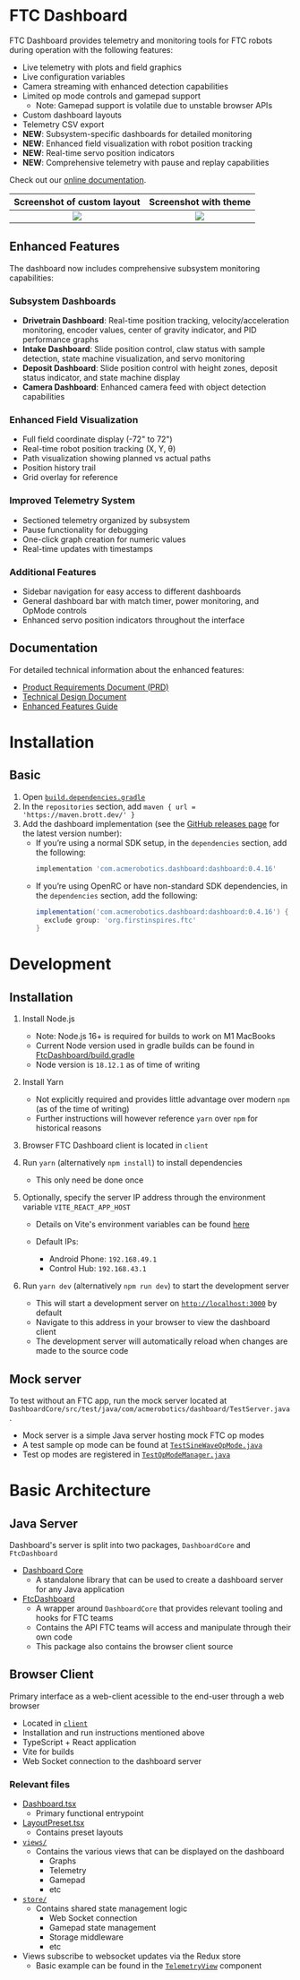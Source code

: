 # FTC Dashboard

FTC Dashboard provides telemetry and monitoring tools for FTC robots during operation with the following features:

- Live telemetry with plots and field graphics
- Live configuration variables
- Camera streaming with enhanced detection capabilities
- Limited op mode controls and gamepad support
  - Note: Gamepad support is volatile due to unstable browser APIs
- Custom dashboard layouts
- Telemetry CSV export
- **NEW**: Subsystem-specific dashboards for detailed monitoring
- **NEW**: Enhanced field visualization with robot position tracking
- **NEW**: Real-time servo position indicators
- **NEW**: Comprehensive telemetry with pause and replay capabilities

Check out our [online documentation](https://acmerobotics.github.io/ftc-dashboard).

|       Screenshot of custom layout        |          Screenshot with theme           |
| :--------------------------------------: | :--------------------------------------: |
| ![](docs/images/readme-screenshot-2.jpg) | ![](docs/images/readme-screenshot-1.jpg) |

## Enhanced Features

The dashboard now includes comprehensive subsystem monitoring capabilities:

### Subsystem Dashboards
- **Drivetrain Dashboard**: Real-time position tracking, velocity/acceleration monitoring, encoder values, center of gravity indicator, and PID performance graphs
- **Intake Dashboard**: Slide position control, claw status with sample detection, state machine visualization, and servo monitoring
- **Deposit Dashboard**: Slide position control with height zones, deposit status indicator, and state machine display
- **Camera Dashboard**: Enhanced camera feed with object detection capabilities

### Enhanced Field Visualization
- Full field coordinate display (-72" to 72")
- Real-time robot position tracking (X, Y, θ)
- Path visualization showing planned vs actual paths
- Position history trail
- Grid overlay for reference

### Improved Telemetry System
- Sectioned telemetry organized by subsystem
- Pause functionality for debugging
- One-click graph creation for numeric values
- Real-time updates with timestamps

### Additional Features
- Sidebar navigation for easy access to different dashboards
- General dashboard bar with match timer, power monitoring, and OpMode controls
- Enhanced servo position indicators throughout the interface

## Documentation

For detailed technical information about the enhanced features:
- [Product Requirements Document (PRD)](PRD_FTC_Dashboard_Enhancement.md)
- [Technical Design Document](TECHNICAL_DESIGN_DOC.md)
- [Enhanced Features Guide](ENHANCED_FEATURES.md)

# Installation

## Basic

1. Open [`build.dependencies.gradle`](https://github.com/FIRST-Tech-Challenge/FtcRobotController/blob/master/build.dependencies.gradle)
2. In the `repositories` section, add `maven { url = 'https://maven.brott.dev/' }`
3. Add the dashboard implementation (see the [GitHub releases page](https://github.com/acmerobotics/ftc-dashboard/releases) for the latest version number):
    - If you’re using a normal SDK setup, in the `dependencies` section, add the following:
      ```gradle
      implementation 'com.acmerobotics.dashboard:dashboard:0.4.16'
      ```
    - If you’re using OpenRC or have non-standard SDK dependencies, in the `dependencies` section, add the following:
      ```gradle
      implementation('com.acmerobotics.dashboard:dashboard:0.4.16') {
        exclude group: 'org.firstinspires.ftc'
      }
      ```

# Development

## Installation

1. Install Node.js

   - Note: Node.js 16+ is required for builds to work on M1 MacBooks
   - Current Node version used in gradle builds can be found in [FtcDashboard/build.gradle](https://github.com/acmerobotics/ftc-dashboard/blob/master/FtcDashboard/build.gradle#L33)
   - Node version is `18.12.1` as of time of writing

2. Install Yarn

   - Not explicitly required and provides little advantage over modern `npm` (as of the time of writing)
   - Further instructions will however reference `yarn` over `npm` for historical reasons

3. Browser FTC Dashboard client is located in `client`

4. Run `yarn` (alternatively `npm install`) to install dependencies

   - This only need be done once

5. Optionally, specify the server IP address through the environment variable `VITE_REACT_APP_HOST`

   - Details on Vite's environment variables can be found [here](https://vitejs.dev/guide/env-and-mode.html)

   - Default IPs:
     - Android Phone: `192.168.49.1`
     - Control Hub: `192.168.43.1`

6. Run `yarn dev` (alternatively `npm run dev`) to start the development server

   - This will start a development server on [`http://localhost:3000`](http://localhost:3000) by default
   - Navigate to this address in your browser to view the dashboard client
   - The development server will automatically reload when changes are made to the source code

## Mock server

To test without an FTC app, run the mock server located at `DashboardCore/src/test/java/com/acmerobotics/dashboard/TestServer.java`.

- Mock server is a simple Java server hosting mock FTC op modes
- A test sample op mode can be found at [`TestSineWaveOpMode.java`](https://github.com/acmerobotics/ftc-dashboard/blob/master/DashboardCore/src/test/java/com/acmerobotics/dashboard/TestSineWaveOpMode.java)
- Test op modes are registered in [`TestOpModeManager.java`](https://github.com/acmerobotics/ftc-dashboard/blob/8ac8b29257dede5f4a13c440fe6756efc270cbb8/DashboardCore/src/test/java/com/acmerobotics/dashboard/testopmode/TestOpModeManager.java#L10)

# Basic Architecture

## Java Server

Dashboard's server is split into two packages, `DashboardCore` and `FtcDashboard`

- [Dashboard Core](https://github.com/acmerobotics/ftc-dashboard/tree/master/DashboardCore/src/main/java/com/acmerobotics/dashboard)
  - A standalone library that can be used to create a dashboard server for any Java application
- [FtcDashboard](https://github.com/acmerobotics/ftc-dashboard/tree/master/FtcDashboard/src/main/java/com/acmerobotics/dashboard)
  - A wrapper around `DashboardCore` that provides relevant tooling and hooks for FTC teams
  - Contains the API FTC teams will access and manipulate through their own code
  - This package also contains the browser client source

## Browser Client

Primary interface as a web-client acessible to the end-user through a web browser

- Located in [`client`](https://github.com/acmerobotics/ftc-dashboard/tree/master/client)
- Installation and run instructions mentioned above
- TypeScript + React application
- Vite for builds
- Web Socket connection to the dashboard server

### Relevant files

- [Dashboard.tsx](https://github.com/acmerobotics/ftc-dashboard/blob/master/client/src/components/Dashboard/Dashboard.tsx)
  - Primary functional entrypoint
- [LayoutPreset.tsx](https://github.com/acmerobotics/ftc-dashboard/blob/master/client/src/enums/LayoutPreset.tsx)
  - Contains preset layouts
- [`views/`](https://github.com/acmerobotics/ftc-dashboard/tree/master/client/src/components/views)
  - Contains the various views that can be displayed on the dashboard
    - Graphs
    - Telemetry
    - Gamepad
    - etc
- [`store/`](https://github.com/acmerobotics/ftc-dashboard/tree/master/client/src/store)
  - Contains shared state management logic
    - Web Socket connection
    - Gamepad state management
    - Storage middleware
    - etc
- Views subscribe to websocket updates via the Redux store
  - Basic example can be found in the [`TelemetryView`](https://github.com/acmerobotics/ftc-dashboard/blob/8ac8b29257dede5f4a13c440fe6756efc270cbb8/FtcDashboard/dash/src/components/views/TelemetryView.tsx#L21) component
